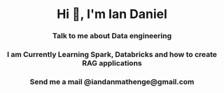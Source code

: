 <h1 align="center">Hi 👋, I'm Ian Daniel </h1>
<h3 align="center">Talk to me about Data engineering</h3>
<h3 align="center">I am Currently Learning Spark, Databricks and how to create RAG applications</h3>
<h3 align="center">Send me a mail @iandanmathenge@gmail.com</h3>
